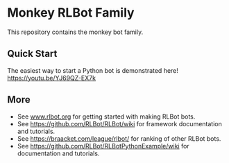 # Monkey RLBot Family
This repository contains the monkey bot family.

## Quick Start
The easiest way to start a Python bot is demonstrated here!
https://youtu.be/YJ69QZ-EX7k

## More
* See www.rlbot.org for getting started with making RLBot bots.
* See https://github.com/RLBot/RLBot/wiki for framework documentation and tutorials.
* See https://braacket.com/league/rlbot/ for ranking of other RLBot bots.
* See https://github.com/RLBot/RLBotPythonExample/wiki for documentation and tutorials.
